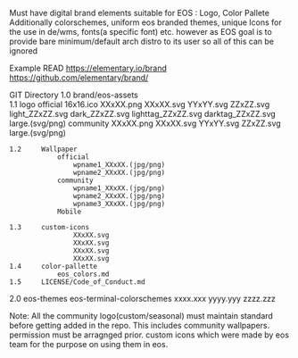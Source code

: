 Must have digital brand elements suitable for EOS : Logo, Color Pallete
	Additionally colorschemes, uniform eos branded themes, unique Icons for the use in de/wms, fonts(a specific font) etc.
	however as EOS goal is to provide bare minimum/default arch distro to its user so all of this can be ignored
 
Example READ
https://elementary.io/brand
https://github.com/elementary/brand/

GIT Directory
1.0	brand/eos-assets	
  	1.1		logo
            	official
                	16x16.ico
					XXxXX.png
					XXxXX.svg
					YYxYY.svg
					ZZxZZ.svg
					light_ZZxZZ.svg
					dark_ZZxZZ.svg
					lighttag_ZZxZZ.svg
					darktag_ZZxZZ.svg
					large.(svg/png)
                community
                	XXxXX.png
					XXxXX.svg
					YYxYY.svg
					ZZxZZ.svg
					large.(svg/png)
                    
  	1.2		Wallpaper
            	official
					wpname1_XXxXX.(jpg/png)
					wpname2_XXxXX.(jpg/png)
                community
                	wpname1_XXxXX.(jpg/png)
					wpname2_XXxXX.(jpg/png)
                    wpname3_XXxXX.(jpg/png)
                Mobile

	1.3		custom-icons
					XXxXX.svg
                    XXxXX.svg
                    XXxXX.svg
                    XXxXX.svg
	1.4		color-pallette
				eos_colors.md
    1.5		LICENSE/Code_of_Conduct.md

2.0	eos-themes
		eos-terminal-colorschemes
			xxxx.xxx
			yyyy.yyy
			zzzz.zzz


Note:
All the community logo(custom/seasonal) must maintain standard before getting added in the repo. This includes community wallpapers. permission must be arragnged prior.
custom icons which were made by eos team for the purpose on using them in eos.







